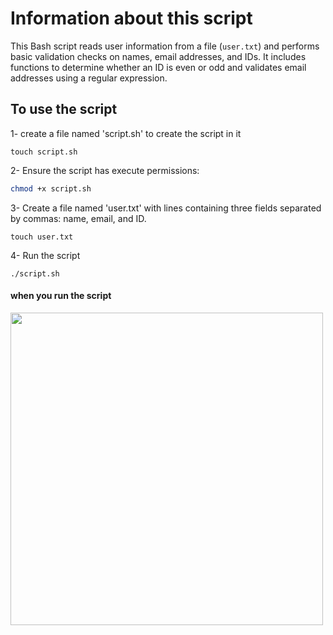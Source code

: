 # Information about this script

This Bash script reads user information from a file (`user.txt`) and performs basic validation checks on names, email addresses, and IDs. It includes functions to determine whether an ID is even or odd and validates email addresses using a regular expression.

## To use the script  

1- create a file named 'script.sh' to create the script in it
```
touch script.sh
```

2- Ensure the script has execute permissions:
   ```bash
   chmod +x script.sh

   ```



3- Create a file named 'user.txt' with lines containing three fields separated by commas: name, email, and ID.
```
touch user.txt

```
4- Run the script
```
./script.sh

```


#### when you run the script

<img src="https://github.com/Adhaammohammed/Scripting-task/assets/147430078/c1d011d7-86a8-41a8-9039-de9ba7808efd.png" width="500">
